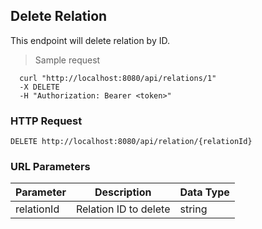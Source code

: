 ## Delete Relation
This endpoint will delete relation by ID.

> Sample request

```shell
  curl "http://localhost:8080/api/relations/1"
  -X DELETE
  -H "Authorization: Bearer <token>"
```

### HTTP Request

`DELETE http://localhost:8080/api/relation/{relationId}`

### URL Parameters

Parameter | Description | Data Type
--------- | ----------- | ---------
relationId | Relation ID to delete | string